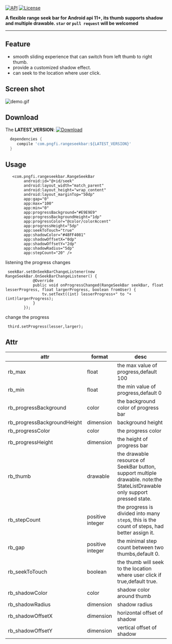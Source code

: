 [![API](https://img.shields.io/badge/API-11%2B-blue.svg?style=flat)](https://android-arsenal.com/api?level=9)
[![License](http://img.shields.io/badge/License-Apache%202.0-brightgreen.svg?style=flat)](https://opensource.org/licenses/Apache-2.0)

**A flexible range seek bar for Android api 11+,  its thumb supports shadow and multiple drawable.
`star` or `pull request` will be welcomed**
****

## Feature
- smooth sliding experience that can switch from left thumb to right thumb.
- provide a customized shadow effect.
- can seek to the location where user click.

## Screen shot
![demo.gif](https://github.com/pngfi/RangeSeekBar/blob/master/gif/demo.gif)

## Download
The **LATEST_VERSION**: [![Download](https://api.bintray.com/packages/pngfi/maven/rangeseekbar/images/download.svg)](https://bintray.com/pngfi/maven/rangeseekbar/_latestVersion)
```groovy
  dependencies {
     compile 'com.pngfi.rangeseekbar:${LATEST_VERSION}'
  }
```
## Usage
```
   <com.pngfi.rangeseekbar.RangeSeekBar
        android:id="@+id/seek"
        android:layout_width="match_parent"
        android:layout_height="wrap_content"
        android:layout_marginTop="50dp"
        app:gap="0"
        app:max="100"
        app:min="0"
        app:progressBackground="#E9E9E9"
        app:progressBackgroundHeight="1dp"
        app:progressColor="@color/colorAccent"
        app:progressHeight="5dp"
        app:seekToTouch="true"
        app:shadowColor="#48FF4081"
        app:shadowOffsetX="0dp"
        app:shadowOffsetY="2dp"
        app:shadowRadius="5dp"
        app:stepCount="20" />

```

listening the progress changes
```
 seekBar.setOnSeekBarChangeListener(new RangeSeekBar.OnSeekBarChangeListener() {
            @Override
            public void onProgressChanged(RangeSeekBar seekBar, float lesserProgress, float largerProgress, boolean fromUser) {
                tv.setText((int) lesserProgress+" to "+(int)largerProgress);
            }
        });
```

change the progress
```
 third.setProgress(lesser,larger);
```
## Attr
 attr | format | desc
  -------- | ---|---
  rb_max|float|the max value of progress,default 100
  rb_min|float|the min value of progress,default 0
  rb_progressBackground|color|the background color of progress bar
  rb_progressBackgroundHeight|dimension|background height
  rb_progressColor|color|the progress color
  rb_progressHeight|dimension|the height of progress bar
  rb_thumb|drawable|the drawable resource of SeekBar button, support multiple drawable. note:the StateListDrawable only support pressed state.
  rb_stepCount|positive integer|the progress is divided into many `step`s, this is the count of steps, had better assign it.
  rb_gap|positive integer|the minimal step count between two thumbs,default 0.
  rb_seekToTouch|boolean|the thumb will seek to the location where user click if true,default true.
  rb_shadowColor|color|shadow color around thumb
  rb_shadowRadius|dimension|shadow radius
  rb_shadowOffsetX|dimension|horizontal offset of shadow
  rb_shadowOffsetY|dimension|vertical offset  of shadow


